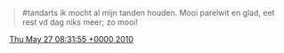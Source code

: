 > \#tandarts ik mocht al mijn tanden houden\. Mooi parelwit en glad, eet rest vd dag niks meer; zo mooi\!

<img src="../../media/tweet.ico" width="12" /> [Thu May 27 08:31:55 +0000 2010](https://twitter.com/DromerDenker/status/14821696331)